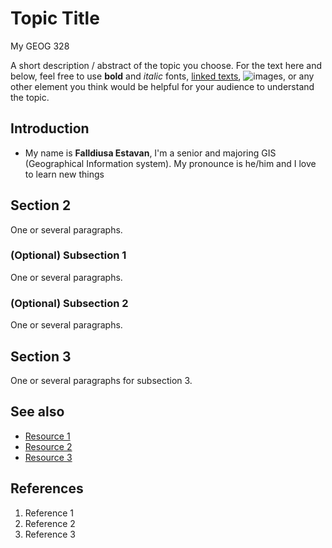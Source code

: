 # Topic Title
My GEOG 328

A short description / abstract of the topic you choose. For the text here and below, feel free to use **bold** and *italic* fonts, [linked texts](url),  ![images](https://picsum.photos/200), or any other element you think would be helpful for your audience to understand the topic.


## Introduction
- My name is **Falldiusa Estavan**, I'm a senior and majoring GIS (Geographical Information system). My pronounce is he/him and I love to learn new things

## Section 2
One or several paragraphs.
### (Optional) Subsection 1
One or several paragraphs.
### (Optional) Subsection 2
One or several paragraphs.

## Section 3
One or several paragraphs for subsection 3.

## See also
- [Resource 1](https://www.youtube.com/watch?v=ybOi639tb7U&t=144s&pp=ygUXZGVycmljayByb3NlIGhpZ2hsaWdodHM%3D)
- [Resource 2](https://www.youtube.com/watch?v=N2Zs7gVKqJg&pp=ygUXZGVycmljayByb3NlIGhpZ2hsaWdodHM%3D)
- [Resource 3](https://www.youtube.com/watch?v=JxcR7WNccjw&pp=ygUXZGVycmljayByb3NlIGhpZ2hsaWdodHM%3D)

## References
1. Reference 1
2. Reference 2
3. Reference 3